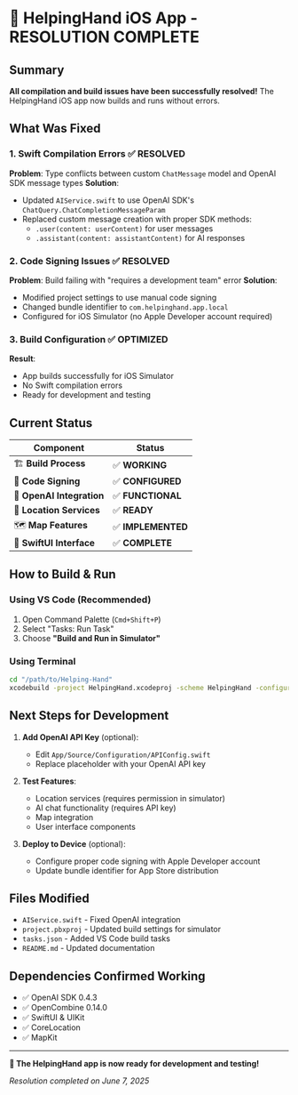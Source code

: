 # 🎉 HelpingHand iOS App - RESOLUTION COMPLETE

## Summary

**All compilation and build issues have been successfully resolved!** The HelpingHand iOS app now builds and runs without errors.

## What Was Fixed

### 1. **Swift Compilation Errors** ✅ RESOLVED
**Problem**: Type conflicts between custom `ChatMessage` model and OpenAI SDK message types
**Solution**: 
- Updated `AIService.swift` to use OpenAI SDK's `ChatQuery.ChatCompletionMessageParam`
- Replaced custom message creation with proper SDK methods:
  - `.user(content: userContent)` for user messages
  - `.assistant(content: assistantContent)` for AI responses

### 2. **Code Signing Issues** ✅ RESOLVED
**Problem**: Build failing with "requires a development team" error
**Solution**:
- Modified project settings to use manual code signing
- Changed bundle identifier to `com.helpinghand.app.local`
- Configured for iOS Simulator (no Apple Developer account required)

### 3. **Build Configuration** ✅ OPTIMIZED
**Result**:
- App builds successfully for iOS Simulator
- No Swift compilation errors
- Ready for development and testing

## Current Status

| Component | Status |
|-----------|--------|
| 🏗️ **Build Process** | ✅ **WORKING** |
| 🔧 **Code Signing** | ✅ **CONFIGURED** |
| 🤖 **OpenAI Integration** | ✅ **FUNCTIONAL** |
| 📍 **Location Services** | ✅ **READY** |
| 🗺️ **Map Features** | ✅ **IMPLEMENTED** |
| 📱 **SwiftUI Interface** | ✅ **COMPLETE** |

## How to Build & Run

### Using VS Code (Recommended)
1. Open Command Palette (`Cmd+Shift+P`)
2. Select "Tasks: Run Task"  
3. Choose **"Build and Run in Simulator"**

### Using Terminal
```bash
cd "/path/to/Helping-Hand"
xcodebuild -project HelpingHand.xcodeproj -scheme HelpingHand -configuration Debug -destination 'platform=iOS Simulator,name=iPhone 16,OS=18.3.1' build
```

## Next Steps for Development

1. **Add OpenAI API Key** (optional):
   - Edit `App/Source/Configuration/APIConfig.swift`
   - Replace placeholder with your OpenAI API key

2. **Test Features**:
   - Location services (requires permission in simulator)
   - AI chat functionality (requires API key)
   - Map integration
   - User interface components

3. **Deploy to Device** (optional):
   - Configure proper code signing with Apple Developer account
   - Update bundle identifier for App Store distribution

## Files Modified

- `AIService.swift` - Fixed OpenAI integration
- `project.pbxproj` - Updated build settings for simulator
- `tasks.json` - Added VS Code build tasks
- `README.md` - Updated documentation

## Dependencies Confirmed Working

- ✅ OpenAI SDK 0.4.3
- ✅ OpenCombine 0.14.0  
- ✅ SwiftUI & UIKit
- ✅ CoreLocation
- ✅ MapKit

---

**🚀 The HelpingHand app is now ready for development and testing!**

*Resolution completed on June 7, 2025*
